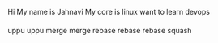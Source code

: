
Hi
My name is Jahnavi
My core is linux
want to learn devops
####
uppu
uppu
merge
merge
rebase
rebase
rebase
squash
###
